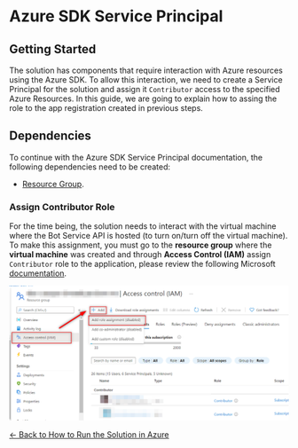 # Azure SDK Service Principal

## Getting Started

The solution has components that require interaction with Azure resources using the Azure SDK. To allow this interaction, we need to create a Service Principal for the solution and assign it `Contributor` access to the specified Azure Resources. In this guide, we are going to explain how to assing the role to the app registration created in previous steps.

## Dependencies
To continue with the Azure SDK Service Principal documentation, the following dependencies need to be created:

- [Resource Group](resource_group.md).

### Assign Contributor Role
For the time being, the solution needs to interact with the virtual machine where the Bot Service API is hosted (to turn on/turn off the virtual machine). To make this assignment, you must go to the **resource group** where the **virtual machine** was created and through **Access Control (IAM)** assign `Contributor` role to the application, please review the following Microsoft [documentation](https://docs.microsoft.com/en-us/azure/role-based-access-control/role-assignments-portal?tabs=current).

![Assign Contributor Role](./images/assign_contributor_role.png)

[← Back to How to Run the Solution in Azure](README.md#how-to-run-the-solution-in-azure)